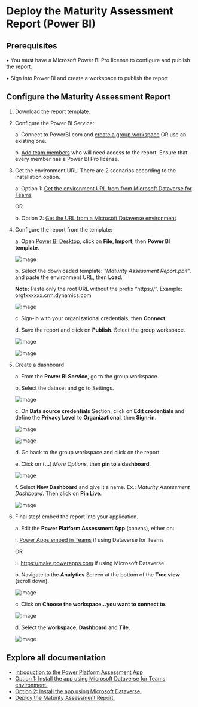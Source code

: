 # Deploy the Maturity Assessment Report (Power BI)

## Prerequisites

•	You must have a Microsoft Power BI Pro license to configure and publish the report.

•	Sign into Power BI and create a workspace to publish the report. 

## Configure the Maturity Assessment Report

1.	Download the report template.

2.	Configure the Power BI Service:

	a.	Connect to PowerBI.com and [create a group workspace](https://docs.microsoft.com/en-us/power-bi/collaborate-share/service-create-the-new-workspaces#create-one-of-the-new-workspaces) OR use an existing one.

	b.	[Add team members](https://docs.microsoft.com/en-us/power-bi/collaborate-share/service-give-access-new-workspaces) who will need access to the report. Ensure that every member has a Power BI Pro license.

3.	Get the environment URL: There are 2 scenarios according to the installation option.

	a.	Option 1: [Get the environment URL from from Microsoft Dataverse for Teams](https://docs.microsoft.com/en-us/powerapps/teams/view-table-data-power-bi#step-1-get-the-environment-url)

	OR

	b.	Option 2: [Get the URL from a Microsoft Dataverse environment](https://docs.microsoft.com/en-us/powerapps/maker/data-platform/data-platform-powerbi-connector?msclkid=a39d51caaedf11ec966ba0a99d1a393d#find-your-dataverse-environment-url)


4.	Configure the report from the template:

	a.	Open [Power BI Desktop](https://www.microsoft.com/en-us/p/power-bi-desktop/9ntxr16hnw1t?msclkid=4476f116aee011ecaaa543dea269ce9d&activetab=pivot:overviewtab), click on **File**, **Import**, then **Power BI template**.
	
	![image](https://user-images.githubusercontent.com/44406188/160500351-c0fb5dd7-313d-4072-af35-3f078e59e6c7.png)


	b.	Select the downloaded template: *"Maturity Assessment Report.pbit"*. and paste the environment URL, then **Load**.

	**Note:** Paste only the root URL without the prefix “https://”. Example: orgfxxxxxx.crm.dynamics.com
	
	![image](https://user-images.githubusercontent.com/44406188/160500391-ebd80eef-99a7-499d-8390-b0c3a5ee764c.png)


	c.	Sign-in with your organizational credentials, then **Connect**.

	d.	Save the report and click on **Publish**. Select the group workspace.
	
	![image](https://user-images.githubusercontent.com/44406188/160500450-253ecbd9-b905-491d-bc1a-a804fd171fd7.png)
	
	![image](https://user-images.githubusercontent.com/44406188/160500481-4b774dd1-59c0-4695-aefe-210f9775ddc3.png)



5.	Create a dashboard

	a.	From the **Power BI Service**, go to the group workspace.


	b.	Select the dataset and go to Settings.
	
	![image](https://user-images.githubusercontent.com/44406188/160500548-d7bfeba8-250e-4b6d-8059-c7599a9e5880.png)


	c.	On **Data source credentials** Section, click on **Edit credentials** and define the **Privacy Level** to **Organizational**, then **Sign-in**.
	
	![image](https://user-images.githubusercontent.com/44406188/160500584-f1b7db76-87b8-41c6-afc4-d9da22ac7d9e.png)
	
	![image](https://user-images.githubusercontent.com/44406188/160500604-f01dc6f4-57f2-4d07-977b-cd74caa54dff.png)


	d.	Go back to the group workspace and click on the report.

	e.	Click on (**…**) *More Options*, then **pin to a dashboard**.
	
	![image](https://user-images.githubusercontent.com/44406188/160500653-354b45a2-ded8-46fd-aae6-158c38e9aca8.png)


	f.	Select **New Dashboard** and give it a name. Ex.: *Maturity Assessment Dashboard*. Then click on **Pin Live**.
	
	![image](https://user-images.githubusercontent.com/44406188/160500674-05dbb6b3-21e3-4ba5-bfc6-e96bca6695a3.png)


6.	Final step! embed the report into your application.

	a.	Edit the **Power Platform Assessment App** (canvas), either on: 

	   i.	 [Power Apps embed in Teams](https://docs.microsoft.com/en-us/powerapps/teams/manage-your-apps) if using Dataverse for Teams

	OR

	ii.	https://make.powerapps.com if using Microsoft Dataverse.

	b.	Navigate to the **Analytics** Screen at the bottom of the **Tree view** (scroll down).
	
	![image](https://user-images.githubusercontent.com/44406188/160500712-a33051a4-e7ec-4d21-89a5-ae8f5924f022.png)


	c.	Click on **Choose the workspace…you want to connect to**.
	
	![image](https://user-images.githubusercontent.com/44406188/160500736-dce5f240-895a-4a25-9568-75d4858fef7b.png)


	d.	Select the **workspace**, **Dashboard** and **Tile**.
	
	![image](https://user-images.githubusercontent.com/44406188/160500752-7f54a7a7-a6dd-4f44-87eb-5bc4b37e8139.png)

## Explore all documentation

- [Introduction to the Power Platform Assessment App](/README.md)
- [Option 1: Install the app using Microsoft Dataverse for Teams environment.](/Option1%3A%20Install%20with%20Dataverse%20for%20Teams.md)
- [Option 2: Install the app using Microsoft Dataverse.](/Option2%3A%20Install%20with%20Microsoft%20Dataverse.md)
- [Deploy the Maturity Assessment Report.](/Deploy%20the%20Assessment%20Report%20(Power%20BI).md)

